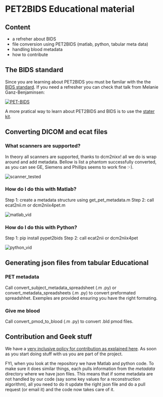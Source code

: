 # PET2BIDS Educational material

## Content

- a refreher about BIDS
- file conversion using PET2BIDS (matlab, python, tabular meta data)
- handling blood metadata
- how to contribute

## The BIDS standard

Since you are learning about PET2BIDS you must be familar with the the [BIDS standard](https://bids.neuroimaging.io/). If you need a refresher you can check that talk from Melanie Ganz-Benjaminsen:

[![PET-BIDS](https://github.com/openneuropet/outreach/blob/main/Educational_material/pics/PET-BIDS.jpg)](https://youtu.be/1-sgAct6_NY "PET-BIDS") 

A more pratical way to learn about PET2BIDS and BIDS is to use the [stater kit](https://bids-standard.github.io/bids-starter-kit/).

## Converting DICOM and ecat files

### What scanners are supported?

In theory all scanners are supported, thanks to dcm2nixx! all we do is wrap around and add metadata. Bellow is list a phantom successfully converted, as you can see GE, Siemens and Phillips seems to work fine :-). 

![scanner_tested](https://github.com/openneuropet/outreach/blob/4f271ad881f51d1aea6404f67536300feb26d736/Educational_material/pics/phantoms.jpg)

### How do I do this with Matlab?

Step 1: create a metadata structure using get_pet_metadata.m
Step 2: call ecat2nii.m or dcm2niix4pet.m

![matlab_vid](https://drive.google.com/file/d/1zIvdTknnHJXRTsrpKBRgY_X7OQJVKNBi/view?usp=sharing)

### How do I do this with Python?

Step 1: pip install pypet2bids
Step 2: call ecat2nii or dcm2niix4pet

![python_vid](https://drive.google.com/file/d/1CF80-u3emD6-fumwDvWHxKJhSFvFvnlM/view?usp=sharing)

## Generating json files from tabular Educational

### PET metadata

Call convert_subject_metadata_spreadsheet (.m .py) or convert_metadata_spreadsheets (.m .py) to convert preformated spreadshhet. Exemples are provided ensuring you have the right formating.

### Give me blood

Call convert_pmod_to_blood (.m .py) to convert .bld pmod files.

## Contribution and Geek stuff

We have a [very inclusive policy for contribution as explained here](https://github.com/openneuropet/PET2BIDS/blob/main/contributing.md). As soon as you start doing stuff with us you are part of the project.

FYI, when you look at the repository we have Matlab and python code. To make sure it does similar things, each pulls information from the _metadata_ directory where we have json files. This means that if some metadata are not handled by our code (say some key values for a reconstruction algorithm), all you need to do it update the right json file and do a pull request (or email it) and the code now takes care of it.
